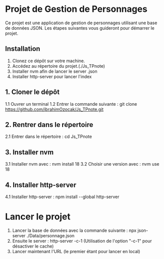 # Projet de Gestion de Personnages
Ce projet est une application de gestion de personnages utilisant une base de données JSON. Les étapes suivantes vous guideront pour démarrer le projet.

## Installation

1. Clonez ce dépôt sur votre machine.
2. Accédez au répertoire du projet.(./Js_TPnote)
3. Installer nvm afin de lancer le server .json
4. Installer http-server pour lancer l'index

## 1. Cloner le dépôt
1.1 Ouvrer un terminal
1.2 Entrer la commande suivante : git clone https://github.com/ibrahimOzocak/Js_TPnote.git

## 2. Rentrer dans le répertoire
2.1 Entrer dans le répertoire : cd Js_TPnote

## 3. Installer nvm
3.1 Installer nvm avec : nvm install 18
3.2 Choisir une version avec : nvm use 18

## 4. Installer http-server
4.1 Installer http-server : npm install --global http-server

# Lancer le projet
1. Lancer la base de données avec la commande suivante : npx json-server ./Data/personnage.json
2. Ensuite le server : http-server -c-1
(Utilisation de l'option "-c-1" pour désactiver le cache)
3. Lancer maintenant l'URL
(le premier étant pour lancer en local)

